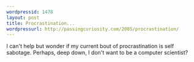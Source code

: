 ```yaml
---
wordpressid: 1478
layout: post
title: Procrastination...
wordpressurl: http://passingcuriosity.com/2005/procrastination/
---
```

I can't help but wonder if my current bout of procrastination is self sabotage. Perhaps, deep down, I don't want to be a computer scientist?
